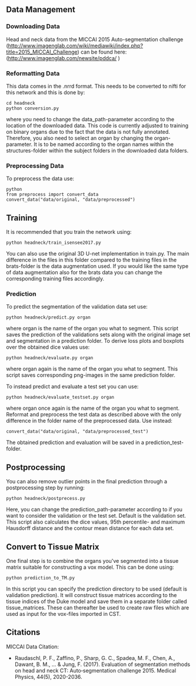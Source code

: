 ## Data Management

### Downloading Data

Head and neck data from the MICCAI 2015 Auto-segmentation challenge (http://www.imagenglab.com/wiki/mediawiki/index.php?title=2015_MICCAI_Challenge) can be found here: (http://www.imagenglab.com/newsite/pddca/ )

### Reformatting Data

This data comes in the .nrrd format. This needs to be converted to nifti for this network and this is done by:

	cd headneck
	python conversion.py

where you need to change the data_path-parameter according to the location of the downloaded data. This code is currently adjusted to training on binary organs due to the fact that the data is not fully annotated. Therefore, you also need to select an organ by changing the organ-parameter. It is to be named according to the organ names within the structures-folder within the subject folders in the downloaded data folders.

### Preprocessing Data

To preprocess the data use:

	python
	from preprocess import convert_data
	convert_data("data/original, "data/preprocessed")

## Training

It is recommended that you train the network using:

	python headneck/train_isensee2017.py

You can also use the original 3D U-net implementation in train.py. The main difference in the files in this folder compared to the training files in the brats-folder is the data augmentation used. If you would like the same type of data augmentation also for the brats data you can change the corresponding training files accordingly. 

### Prediction

To predict the segmentation of the validation data set use:

	python headneck/predict.py organ

where organ is the name of the organ you what to segment. This script saves the prediction of the validations sets along with the original image set and segmentation in a prediction folder. To derive loss plots and boxplots over the obtained dice values use:

	python headneck/evaluate.py organ

where organ again is the name of the organ you what to segment. This script saves corresponding png-images in the same prediction folder.

To instead predict and evaluate a test set you can use:

	python headneck/evaluate_testset.py organ

where organ once again is the name of the organ you what to segment. Reformat and preprocess the test data as described above with the only difference in the folder name of the preprocessed data. Use instead:

	convert_data("data/original, "data/preprocessed_test")

The obtained prediction and evaluation will be saved in a prediction_test-folder.

## Postprocessing

You can also remove outlier points in the final prediction through a postprocessing step by running:

	python headneck/postprecess.py

Here, you can change the prediction_path-parameter according to if you want to consider the validation or the test set. Default is the validation set. This script also calculates the dice values, 95th percentile- and maximum Hausdorff distance and the contour mean distance for each data set.

## Convert to Tissue Matrix

One final step is to combine the organs you've segmented into a tissue matrix suitable for constructing a vox model. This can be done using:

	python prediction_to_TM.py

In this script you can specify the prediction directory to be used (default is validation prediction). It will construct tissue matrices according to the tissue indices of the Duke model and save them in a separate folder called tissue_matrices. These can thereafter be used to create raw files which are used as input for the vox-files imported in CST.

## Citations

MICCAI Data Citation:
 * Raudaschl, P. F., Zaffino, P., Sharp, G. C., Spadea, M. F., Chen, A., Dawant, B. M., ... & Jung, F. (2017). Evaluation of segmentation methods on head and neck CT: Auto‐segmentation challenge 2015. Medical Physics, 44(5), 2020-2036.